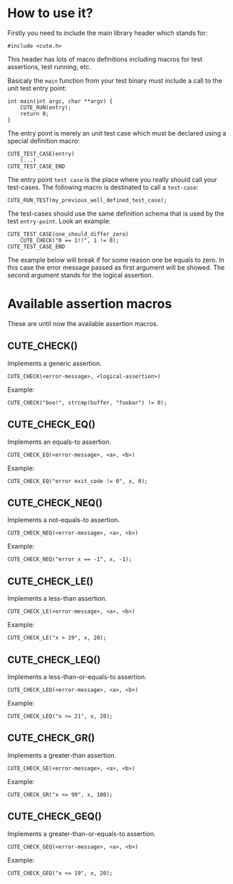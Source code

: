 # How to use it?

Firstly you need to include the main library header which stands for:

    #include <cute.h>
    
This header has lots of macro definitions including macros for test assertions, test running, etc.

Basicaly the ``main`` function from your test binary must include a call to the unit test entry point:

	int main(int argc, char **argv) {
	    CUTE_RUN(entry);
	    return 0;
	}

The entry point is merely an unit test case which must be declared using a special definition macro:

	CUTE_TEST_CASE(entry)
	    (...)
	CUTE_TEST_CASE_END

The entry point ``test case`` is the place where you really should call your test-cases. The following
macro is destinated to call a ``test-case``:

	CUTE_RUN_TEST(my_previous_well_defined_test_case);

The test-cases should use the same definition schema that is used by the test ``entry-point``. Look an
example:

	CUTE_TEST_CASE(one_should_differ_zero)
	    CUTE_CHECK("0 == 1!!", 1 != 0);
	CUTE_TEST_CASE_END

The example below will break if for some reason one be equals to zero. In this case the error message
passed as first argument will be showed. The second argument stands for the logical assertion.

# Available assertion macros

These are until now the available assertion macros.

## CUTE_CHECK()

Implements a generic assertion.

``CUTE_CHECK(<error-message>, <logical-assertion>)``
    
Example:

	CUTE_CHECK("boo!", strcmp(buffer, "foobar") != 0);
    
## CUTE_CHECK_EQ()

Implements an equals-to assertion.

``CUTE_CHECK_EQ(<error-message>, <a>, <b>)``
    
Example:

	CUTE_CHECK_EQ("error exit_code != 0", x, 0);

## CUTE_CHECK_NEQ()

Implements a not-equals-to assertion.

``CUTE_CHECK_NEQ(<error-message>, <a>, <b>)``
    
Example:

	CUTE_CHECK_NEQ("error x == -1", x, -1);

## CUTE_CHECK_LE()

Implements a less-than assertion.

``CUTE_CHECK_LE(<error-message>, <a>, <b>)``
    
Example:

	CUTE_CHECK_LE("x > 19", x, 20);
    
## CUTE_CHECK_LEQ()

Implements a less-than-or-equals-to assertion.

``CUTE_CHECK_LEQ(<error-message>, <a>, <b>)``
    
Example:

	CUTE_CHECK_LEQ("x >= 21", x, 20);
    
## CUTE_CHECK_GR()

Implements a greater-than assertion.

``CUTE_CHECK_GE(<error-message>, <a>, <b>)``
    
Example:

	CUTE_CHECK_GR("x <= 99", x, 100);
    
## CUTE_CHECK_GEQ()

Implements a greater-than-or-equals-to assertion.

``CUTE_CHECK_GEQ(<error-message>, <a>, <b>)``
    
Example:

	CUTE_CHECK_GEQ("x <= 19", x, 20);
